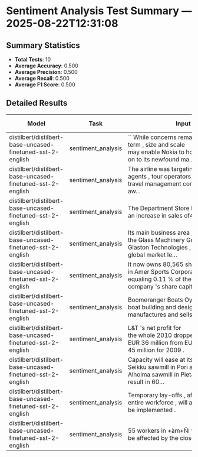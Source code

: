 # Sentiment Analysis Test Summary — 2025-08-22T12:31:08
## Summary Statistics
- **Total Tests**: 10
- **Average Accuracy**: 0.500
- **Average Precision**: 0.500
- **Average Recall**: 0.500
- **Average F1 Score**: 0.500

## Detailed Results
| Model | Task | Input | Expected | Output | Accuracy | Precision | Recall | F1 Score |
|---|---|---|---|---|---|---|---|---|
| distilbert/distilbert-base-uncased-finetuned-sst-2-english | sentiment_analysis | ``&nbsp;While&nbsp;concerns&nbsp;remain&nbsp;longer​term&nbsp;,&nbsp;size&nbsp;and&nbsp;scale​may&nbsp;enable&nbsp;Nokia&nbsp;to&nbsp;hold​on&nbsp;to&nbsp;its&nbsp;newfound&nbsp;ma… | positive | positive | 1.000 | 1.000 | 1.000 | 1.000 |
| distilbert/distilbert-base-uncased-finetuned-sst-2-english | sentiment_analysis | The&nbsp;airline&nbsp;was&nbsp;targeting&nbsp;travel​agents&nbsp;,&nbsp;tour&nbsp;operators&nbsp;and​travel&nbsp;management&nbsp;companies&nbsp;to&nbsp;raise​aw… | neutral | negative | 0.000 | 0.000 | 0.000 | 0.000 |
| distilbert/distilbert-base-uncased-finetuned-sst-2-english | sentiment_analysis | The&nbsp;Department&nbsp;Store&nbsp;Division&nbsp;reported​an&nbsp;increase&nbsp;in&nbsp;sales&nbsp;of​4&nbsp;per&nbsp;cent&nbsp;. | positive | positive | 1.000 | 1.000 | 1.000 | 1.000 |
| distilbert/distilbert-base-uncased-finetuned-sst-2-english | sentiment_analysis | Its&nbsp;main&nbsp;business&nbsp;area&nbsp;,​the&nbsp;Glass&nbsp;Machinery&nbsp;Group&nbsp;of​Glaston&nbsp;Technologies&nbsp;,&nbsp;is&nbsp;the​global&nbsp;market&nbsp;le… | positive | positive | 1.000 | 1.000 | 1.000 | 1.000 |
| distilbert/distilbert-base-uncased-finetuned-sst-2-english | sentiment_analysis | It&nbsp;now&nbsp;owns&nbsp;80,565&nbsp;shares​in&nbsp;Amer&nbsp;Sports&nbsp;Corporation&nbsp;,​equaling&nbsp;0.11&nbsp;%&nbsp;of&nbsp;the​company&nbsp;'s&nbsp;share&nbsp;capit… | neutral | positive | 0.000 | 0.000 | 0.000 | 0.000 |
| distilbert/distilbert-base-uncased-finetuned-sst-2-english | sentiment_analysis | Boomeranger&nbsp;Boats&nbsp;Oy&nbsp;specialises&nbsp;in​boat&nbsp;building&nbsp;and&nbsp;designs&nbsp;,​manufactures&nbsp;and&nbsp;sells&nbsp;customised&nbsp;Ri… | neutral | positive | 0.000 | 0.000 | 0.000 | 0.000 |
| distilbert/distilbert-base-uncased-finetuned-sst-2-english | sentiment_analysis | L&T&nbsp;'s&nbsp;net&nbsp;profit&nbsp;for​the&nbsp;whole&nbsp;2010&nbsp;dropped&nbsp;to​EUR&nbsp;36&nbsp;million&nbsp;from&nbsp;EUR​45&nbsp;million&nbsp;for&nbsp;2009&nbsp;. | negative | negative | 1.000 | 1.000 | 1.000 | 1.000 |
| distilbert/distilbert-base-uncased-finetuned-sst-2-english | sentiment_analysis | Capacity&nbsp;will&nbsp;ease&nbsp;at&nbsp;its​Seikku&nbsp;sawmill&nbsp;in&nbsp;Pori&nbsp;and​Alholma&nbsp;sawmill&nbsp;in&nbsp;Pietarsaari&nbsp;and​result&nbsp;in&nbsp;60… | negative | negative | 1.000 | 1.000 | 1.000 | 1.000 |
| distilbert/distilbert-base-uncased-finetuned-sst-2-english | sentiment_analysis | Temporary&nbsp;lay-offs&nbsp;,&nbsp;affecting&nbsp;the​entire&nbsp;workforce&nbsp;,&nbsp;will&nbsp;also​be&nbsp;implemented&nbsp;. | negative | positive | 0.000 | 0.000 | 0.000 | 0.000 |
| distilbert/distilbert-base-uncased-finetuned-sst-2-english | sentiment_analysis | 55&nbsp;workers&nbsp;in&nbsp;+àm+Ñl&nbsp;will​be&nbsp;affected&nbsp;by&nbsp;the&nbsp;close-down​. | neutral | negative | 0.000 | 0.000 | 0.000 | 0.000 |
